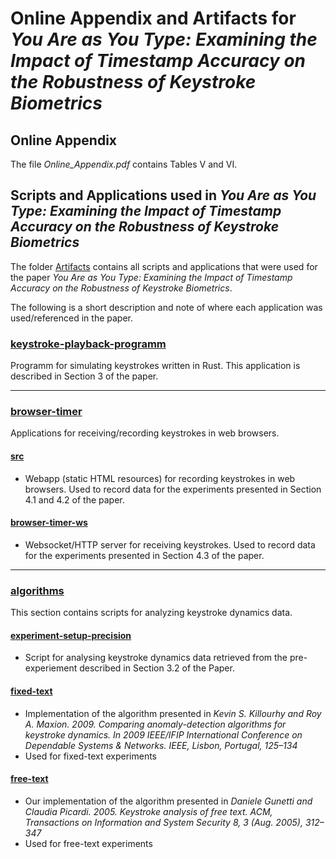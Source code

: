 # Online Appendix and Artifacts for  *You Are as You Type: Examining the Impact of Timestamp Accuracy on the Robustness of Keystroke Biometrics*

## Online Appendix
The file *Online_Appendix.pdf* contains Tables V and VI.

## Scripts and Applications used in  *You Are as You Type: Examining the Impact of Timestamp Accuracy on the Robustness of Keystroke Biometrics*

The folder [Artifacts](./Artifacts/) contains all scripts and applications that were used for the paper *You Are as You Type: Examining the Impact of Timestamp Accuracy on the Robustness of Keystroke Biometrics*.

The following is a short description and note of where each application was used/referenced in the paper.


### [keystroke-playback-programm](./Artifacts/keystroke-playback-programm/)
Programm for simulating keystrokes written in Rust. This application is described in Section 3 of the paper.

----

### [browser-timer](./Artifacts/keystroke-recording-programm/)
Applications for receiving/recording keystrokes in web browsers. 


#### [src](./Artifacts/keystroke-recording-programm/src/)
- Webapp (static HTML resources) for recording keystrokes in web browsers. Used to record data for the experiments presented in Section 4.1 and 4.2 of the paper.

#### [browser-timer-ws](./Artifacts/keystroke-recording-programm/browser-timer-ws/)
- Websocket/HTTP server for receiving keystrokes. Used to record data for the experiments presented in Section 4.3 of the paper.

----

### [algorithms](./Artifacts/algorithms/)
This section contains scripts for analyzing keystroke dynamics data.

#### [experiment-setup-precision](./Artifacts/algorithms/experiment-setup-precision/analysis.ipynb)
- Script for analysing keystroke dynamics data retrieved from the pre-experiement described in Section 3.2 of the Paper.


#### [fixed-text](./Artifacts/algorithms/fixed-text/kd-analysis-fixed-text.ipynb)
- Implementation of the algorithm presented in *Kevin S. Killourhy and Roy A. Maxion. 2009. Comparing anomaly-detection algorithms for keystroke dynamics. In 2009 IEEE/IFIP International Conference on Dependable Systems & Networks. IEEE, Lisbon, Portugal, 125–134*
- Used for fixed-text experiments


#### [free-text](./Artifacts/algorithms/free-text/kd-analysis-free-text.ipynb)
- Our implementation of the algorithm presented in *Daniele Gunetti and Claudia Picardi. 2005. Keystroke analysis of free text. ACM, Transactions on Information and System Security 8, 3 (Aug. 2005), 312–347*
- Used for free-text experiments
